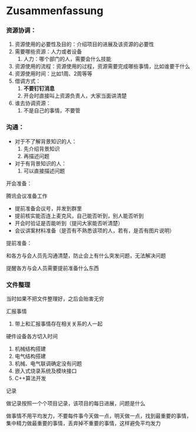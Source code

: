 # Zusammenfassung



### 资源协调：

1. 资源使用的必要性及目的：介绍项目的进展及该资源的必要性
2. 需要哪些资源：人力或者设备
   1. 人力：哪个部门的人，需要会什么技能
3. 资源使用的流程：资源使用的过程，资源需要完成哪些事情，比如谁要干什么
4. 资源使用时间：比如1周、2周等等
5. 借调方式：
   1. **不要钉钉消息**
   2. 开会时直接叫上资源负责人，大家当面讲清楚
6. 谁去协调资源：
   1. 不是自己的事情，不要管





### 沟通：

- 对于不了解背景知识的人：
  1. 先介绍背景知识
  2. 再描述问题
- 对于有背景知识的人：
  1. 可以直接描述问题



开会准备：

腾讯会议准备工作

- 提前准备会议号，并发到群里
- 提前核实能否连上麦克风，自己能否听到，别人能否听到
- 开会时验证是否能听到（提问大家能否听清楚）
- 会议讲案材料准备（是否有不熟悉该项的人，若有，是否有图片说明）

提前准备：

和各方与会人员先沟通清楚，防止会上有什么突发问题，无法解决问题

提醒各方与会人员需要提前准备什么东西

































### 文件整理

当时如果不把文件整理好，之后会贻害无穷







































汇报事情

1. 带上和汇报事情存在相关关系的人一起















硬件设备各方切入时间

1. 机械结构搭建
2. 电气结构搭建
3. 机械、电气联调确定没有问题
4. 嵌入式烧录系统及模块接口
5. C++算法开发



记录

做记录按照一个个项目记录，该项目的每日进展，问题是什么





做事情不用平均发力，不要每件事今天做一点，明天做一点，找到最重要的事情，集中精力做最重要的事情，丢弃掉不重要的事情，这样避免平均发力







































